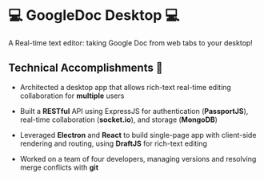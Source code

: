 # :computer: GoogleDoc Desktop :computer: 

A Real-time text editor: taking Google Doc from web tabs to your desktop!

## Technical Accomplishments :tada:

* Architected a desktop app that allows rich-text real-time editing collaboration for **multiple** users
	
* Built a **RESTful** API using ExpressJS for authentication (**PassportJS**), real-time collaboration (**socket.io**), and storage (**MongoDB**)
	
* Leveraged **Electron** and **React** to build single-page app  with client-side rendering and routing, using **DraftJS** for rich-text editing
	
* Worked on a team of four developers, managing versions and resolving merge conflicts with **git**
